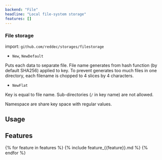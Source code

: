 ```yaml
---
backend: "File"
headline: "Local file-system storage"
features: []
---
```

### File storage

import: `github.com/reddec/storages/filestorage`

* `New`, `NewDefault`

Puts each data to separate file. File name generates from hash function (by default SHA256) applied to key. To prevent
generates too much files in one directory, each filename is chopped to 4 slices by 4 characters.

* `NewFlat`

Key is equal to file name. Sub-directories (`/` in key name) are not allowed.

Namespace are share key space with regular values.

## Usage

## Features

{% for feature in features %}
{% include feature_{{feature}}.md %}
{% endfor %}

